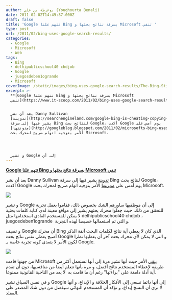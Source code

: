 ```yaml
---
author: يوغرطة بن علي (Youghourta Benali)
date: 2011-02-02T14:49:37.000Z
draft: false
title: 'Google تتهم علنا Bing بسرقة نتائج بحثها و Microsoft تنفي '
type: post
url: /2011/02/bing-uses-google-search-results/
categories:
  - Google
  - Microsoft
  - Web
tags:
  - Bing
  - delhipublicschool40 chdjob
  - Google
  - juegosdeben1ogrande
  - Microsoft
coverImage: /static/images/bing-uses-google-search-results/The-Bing-Sting-300x619.jpg
excerpt: >-
  **[Google تتهم علنا Bing بسرقة نتائج بحثها و Microsoft
  تنفي](https://www.it-scoop.com/2011/02/bing-uses-google-search-results)**


  بعد أن نشر Danny Sullivan
  [تدوينة](http://searchengineland.com/google-bing-is-cheating-copying-our-search-results-62914)
  يشير فيها إلى سرقة Bing لنتائج بحث Google، أكدت Google يوم أمس على
  [مدونتها](http://googleblog.blogspot.com/2011/02/microsofts-bing-uses-google-search.html?utm_source=feedburner\&utm_medium=feed\&utm_campaign=Feed:+blogspot/MKuf+%28Official+Google+Blog%29\&utm_content=Netvibes)
  الأمر بتوجيه اتهام صريح لمحرك بحث Microsoft.




  و تشير Google إلى أن
---
```

**[Google تتهم علنا Bing بسرقة نتائج بحثها و Microsoft تنفي](https://www.it-scoop.com/2011/02/bing-uses-google-search-results)**

بعد أن نشر Danny Sullivan [تدوينة](http://searchengineland.com/google-bing-is-cheating-copying-our-search-results-62914) يشير فيها إلى سرقة Bing لنتائج بحث Google، أكدت Google يوم أمس على [مدونتها](http://googleblog.blogspot.com/2011/02/microsofts-bing-uses-google-search.html?utm_source=feedburner\&utm_medium=feed\&utm_campaign=Feed:+blogspot/MKuf+%28Official+Google+Blog%29\&utm_content=Netvibes) الأمر بتوجيه اتهام صريح لمحرك بحث Microsoft.

![](/static/images/bing-uses-google-search-results/The-Bing-Sting-300x619.jpg)

و تشير Google إلى أن موظفيها ساورهم الشك بخصوص ذلك، فقاموا بعمل تجربة للتحقق من ذلك، حيث جعلوا محرك بحثهم يشير إلى مواقع معينة لدى كتابة كلمات بحثية لا يمكن للمستخدم العادي استخدامها مثل delhipublicschool40 chdjob ، juegosdeben1ogrande  و التي تم استعمالها خصيصا لهذه التجربة.

و تضيف Google أن محرك Bing الذي كان لا يعطي أية نتائج لكلمات البحث آنفة الذكر أصبح يعطي نفس نتائج بحث Google و التي لا يمكن لأي محرك بحث آخر أن يعطيها نظرا لكون الأمر لا يتعدى كونه تجربة خاصة بـ Google.

![](/static/images/bing-uses-google-search-results/google-bing.png)

من جهتها قامت Microsoft [بنفي](http://www.zdnet.com/blog/microsoft/microsoft-we-do-not-copy-googles-results/8557) الأمر حيث أنها تشير مرة إلى أنها تستعمل أكثر من طريقة لإعطاء المستخدم نتائج أفضل، و مرة بأنها تتعلم أيضا من منافسيها، دون أن تقدم أية أدلة دامغة على "براءتها" رغم أن ما قامت به  لا يعد من الناحية القانونية ممنوعا.

و في نفس السياق تشير Google إلى أنها دائما تسعى إلى الأفكار الخلاقة و الإبداع، و أنها لا ترى أن النسخ إبداع، و تؤكد أن المستخدم النهائي سيفضل من دون شك المصدر على المقلد.
